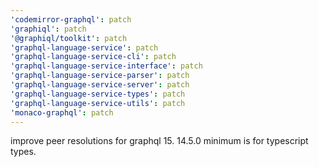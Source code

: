 ```yaml
---
'codemirror-graphql': patch
'graphiql': patch
'@graphiql/toolkit': patch
'graphql-language-service': patch
'graphql-language-service-cli': patch
'graphql-language-service-interface': patch
'graphql-language-service-parser': patch
'graphql-language-service-server': patch
'graphql-language-service-types': patch
'graphql-language-service-utils': patch
'monaco-graphql': patch
---
```


improve peer resolutions for graphql 15. 14.5.0 minimum is for typescript types.
